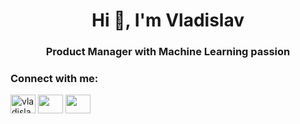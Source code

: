 <h1 align="center">Hi 👋, I'm Vladislav</h1>
<h3 align="center">Product Manager with Machine Learning passion</h3>

<h3 align="left">Connect with me:</h3>
<p align="left">
<a href="https://www.linkedin.com/in/vladislav-bakhteev/" target="blank"><img align="center" src="https://cdn.jsdelivr.net/npm/simple-icons@3.0.1/icons/linkedin.svg" alt="vladislav-bakhteev" height="30" width="40" /></a>
 <a href="https://x.com/vladbakhteev" target="blank"><img align="center" src="https://cdn.jsdelivr.net/npm/simple-icons@4.19.0/icons/x.svg" height="30" width="40" /></a>
 <a href="https://t.me/bakhteyvlad" target="blank"><img align="center" src="https://cdn.jsdelivr.net/npm/simple-icons@4.19.0/icons/telegram.svg" height="30" width="40" /></a>
</p>

<!-- <h3 align="left">Stats:</h3> -->
<!-- <p>&nbsp;<img align="center" src="https://github-readme-stats.vercel.app/api?username=vbakhteev&show_icons=true&theme=dark&cache_seconds=1800&locale=en" alt="vbakhteev" /></p> -->

<!-- <p align="left"> <img src="https://komarev.com/ghpvc/?username=vbakhteev&label=Visitors&color=0e75b6&style=flat" alt="vbakhteev" /> </p> -->

<!-- [![Top Langs](https://github-readme-stats.vercel.app/api/top-langs/?username=vbakhteev&layout=compact)](https://github.com/anuraghazra/github-readme-stats) -->

